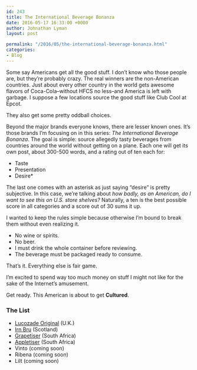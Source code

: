 ```yaml
---
id: 243
title: The International Beverage Bonanza
date: 2016-05-17 16:33:00 +0000
author: Johnathan Lyman
layout: post

permalink: "/2016/05/the-international-beverage-bonanza.html"
categories:
- Blog
---
```

Some say Americans get all the good stuff. I don’t know who those people are, but they’re probably crazy. The real winners are the non-American countries. Just about every other country in the world gets awesome flavors of Coca-Cola–without HFCS no less–and America is left with garbage. I suppose a few locations source the good stuff like Club Cool at Epcot.

They also get some pretty oddball choices.

Beyond the major brands everyone knows, there are lesser known ones. It’s those brands I’m focusing on in this series: _The International Beverage Bonanza_. The goal is simple: source allegedly tasty beverages from countries around the world without getting on a plane. Each one will get its own post, about 300-500 words, and a rating out of ten each for:

*   Taste
*   Presentation
*   Desire*

The last one comes with an asterisk as just saying “desire” is pretty subjective. In this case, we’re talking about _how badly, as an American, do I want to see this on U.S. store shelves?_ Naturally, a ten is the best possible score in all categories and a score out of 30 sums it up.

I wanted to keep the rules simple because otherwise I’m bound to break them without even realizing it.

*   No wine or spirits.
*   No beer.
*   I must drink the whole container before reviewing.
*   The beverage must be packaged ready to consume.

That’s it. Everything else is fair game.

I’m excited to spend way too much money on stuff I might not like for the sake of the Internet’s amusement.

Get ready. This American is about to get **Cultured**.

### The List

*   [Lucozade Original][5] (U.K.)
*   [Irn Bru][6] (Scotland)
*   [Grapetiser][7] (South Africa)
*   [Appletiser][8] (South Africa)
*   Vinto (coming soon)
*   Ribena (coming soon)
*   Lilt (coming soon)





[5]: https://johnathan.org/ibb-lucozade/
[6]: https://johnathan.org/ibb-irn-bru/
[7]: https://johnathan.org/ibb-grapetiser/
[8]: https://johnathan.org/ibb-appletiser/